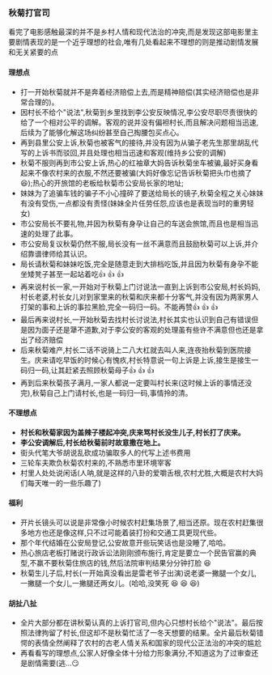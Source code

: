 ### 秋菊打官司  
看完了电影感触最深的并不是乡村人情和现代法治的冲突,而是发现这部电影里主要剧情表现的是一个近乎理想的社会,唯有几处看起来不理想的则是推动剧情发展和无关紧要的点

#### 理想点
- 打一开始秋菊就并不是奔着经济赔偿上去,而是精神赔偿(其实经济赔偿也是非常合理的)。
- 因村长不给个"说法",秋菊到乡里找到李公安反映情况,李公安尽职尽责很快的给了一个相对公平的调解。客观的说并没有偏袒村长,而且解决问题相当迅速,后续为了能够化解这场纠纷甚至自己掏腰包买点心。
- 再到县里公安上诉,秋菊也被客气的接待,并没有因为从骗子老先生那里胡乱代写的上诉书而驳回,并且处理也相当迅速和客观(维持乡公安的调解)
- 秋菊不服则再到市公安上诉,热心的红袖章大妈告诉秋菊坐车被骗,最好买身看起来不像农村来的衣服,不然还要被骗(大妈好像忘记告诉秋菊把头巾也摘了 :laughing:);热心的开旅馆的老板给秋菊市公安局长家的地址;
- 妹妹为了追骗车钱的骗子不小心撞碎了要送给局长的镜子,秋菊全程之关心妹妹有没有受伤,一点都没有责怪(妹妹全片任劳任怨,应该也是表现当时的重男轻女)
- 市公安局长不要礼物,并因为秋菊有身孕让自己的车送会旅馆,而且也是相当迅速的处理了此事。
- 市公安局复议秋菊仍然不服,局长没有一丝不满意而且鼓励秋菊可以上诉,并介绍靠谱律师给其认识。
- 局长请秋菊和妹妹吃饭,完全是随意走到大排档吃饭,并且因为秋菊有身孕不能坐矮凳子甚至一起站着吃:thumbsup: :thumbsup: :thumbsup:
- 再来说村长一家,一开始对于秋菊上门讨说法一直到上诉到市公安局,村长妈妈,村长老婆,村长女儿对到家里来的秋菊和庆来都十分客气,并没有因为两家男人打架的事和上诉的事拉黑脸,完全一码归一码。不能再赞:thumbsup: :thumbsup: :thumbsup:
- 最后再来说村长,一开始秋菊去找村长讨说法,村长其实也认识到自己有错误但是因为面子还是犟不道歉,对于李公安的客观的处理虽有些许不满意但也还是拿出了经济赔偿
- 后来秋菊难产,村长二话不说骑上二八大杠就去叫人来,连夜抬秋菊到医院接生。庆来请吃早饭的时候心有愧疚,村长特意说一句上诉是上诉,接生是接生一码归一码,让其赶紧去照顾秋菊母子:thumbsup: :thumbsup: :thumbsup:
- 再到后来秋菊孩子满月,一家人都说一定要叫村长来(这时候上诉的事情还没完),秋菊自己上门请村长,也是一码归一码,事情拎的清。

#### 不理想点
- **村长和秋菊家因为盖辣子楼起冲突,庆来骂村长没生儿子,村长打了庆来。**
- **李公安调解后,村长给秋菊前时故意撒在地上。**
- 街头代笔大爷胡说乱砍成功骗取多人的代写上述书费用
- 三轮车夫欺负秋菊农村来的,不熟悉市里环境宰客
- 村里人处处说闲话(人呐,就是这样的八卦的爱嚼舌根,农村尤胜,大概是农村大妈们每天唯一的一些乐趣了)

#### 福利
- 开片长镜头可以说是非常像小时候农村赶集场景了,相当还原。现在农村赶集很多地方也还是像这样,只不过可能着装打扮和交通工具更现代些。
- 那个年代结婚在公安局登记,公安故意开些玩笑话也是没睡了,哈哈。
- 热心旅店老板打赌说行政诉讼法刚刚颁布施行,肯定是要立一个民告官赢的典型,不赢不要秋菊住旅店的钱,然后法院审判结果分分钟打脸 :laughing:  
- 秋菊生儿子后,村长(一开始真没看出是雷老爷子出演)说老婆一撇腿一个女儿,一撇腿一个女儿,一撇腿还两女儿。(哈哈,没笑死 :laughing: :laughing: :laughing:)

#### 胡扯八扯
- 全片大部分都在讲秋菊认真的上诉打官司,但内心只想村长给个"说法"。最后按照法律拘留了村长,但这却不是秋菊忙活了一冬天想要的结果。全片最后秋菊错愕的表情全然阐释了农村的古老人情关系和国家的现代公正法治的冲突的尴尬
- 再看看写的理想点,公家人好像全体十分给力形象满分,不知道这为了过审查还是剧情需要(逃...:smirk:
